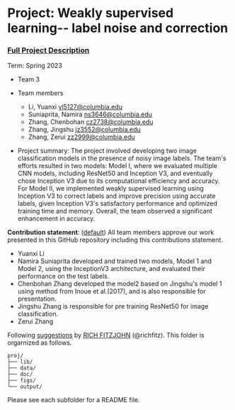 # Project: Weakly supervised learning-- label noise and correction


### [Full Project Description](doc/project3_desc.md)

Term: Spring 2023

+ Team 3
+ Team members
	+ Li, Yuanxi yl5127@columbia.edu
	+ Suniaprita, Namira ns3646@columbia.edu
	+ Zhang, Chenbohan cz2738@columbia.edu
	+ Zhang, Jingshu jz3552@columbia.edu
	+ Zhang, Zerui zz2999@columbia.edu

+ Project summary: The project involved developing two image classification models in the presence of noisy image labels. The team's efforts resulted in two models: Model I, where we evaluated multiple CNN models, including ResNet50 and Inception V3, and eventually chose Inception V3 due to its computational efficiency and accuracy. For Model II, we implemented weakly supervised learning using Inception V3 to correct labels and improve precision using accurate labels, given Inception V3's satisfactory performance and optimized training time and memory. Overall, the team observed a significant enhancement in accuracy.


**Contribution statement**: ([default](doc/a_note_on_contributions.md)) All team members approve our work presented in this GitHub repository including this contributions statement. 

+ Yuanxi Li
+ Namira Suniaprita developed and trained two models, Model 1 and Model 2, using the InceptionV3 architecture, and evaluated their performance on the test labels.
+ Chenbohan Zhang developed the model2 based on Jingshu's model 1 using method from Inoue et al.(2017), and is also responsible for presentation.
+ Jingshu Zhang is responsible for pre training ResNet50 for image classification.
+ Zerui Zhang

Following [suggestions](http://nicercode.github.io/blog/2013-04-05-projects/) by [RICH FITZJOHN](http://nicercode.github.io/about/#Team) (@richfitz). This folder is orgarnized as follows.

```
proj/
├── lib/
├── data/
├── doc/
├── figs/
└── output/
```

Please see each subfolder for a README file.
